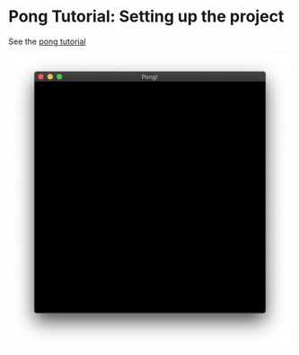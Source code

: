 # Pong Tutorial: Setting up the project

See the [pong tutorial](https://book.amethyst.rs/master/pong-tutorial/pong-tutorial-01.html)

![pong tutorial 1 screenshot](./screenshot.png)